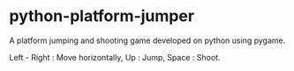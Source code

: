 # python-platform-jumper

A platform jumping and shooting game developed on python using pygame.

Left - Right : Move horizontally,
Up : Jump,
Space : Shoot.

